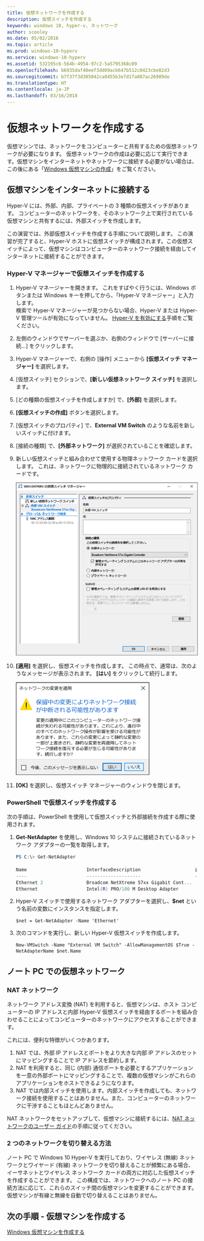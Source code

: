 ```yaml
---
title: 仮想ネットワークを作成する
description: 仮想スイッチを作成する
keywords: windows 10, hyper-v, ネットワーク
author: scooley
ms.date: 05/02/2016
ms.topic: article
ms.prod: windows-10-hyperv
ms.service: windows-10-hyperv
ms.assetid: 532195c6-564b-4954-97c2-5a5795368c09
ms.openlocfilehash: b6935daf40eef3dd09acb647b512c0423cbe82d3
ms.sourcegitcommit: b7f37f3d385042ca8455b3e7d1fa887ac26989de
ms.translationtype: HT
ms.contentlocale: ja-JP
ms.lasthandoff: 03/16/2018
---
```

# <a name="create-a-virtual-network"></a>仮想ネットワークを作成する

仮想マシンでは、ネットワークをコンピューターと共有するための仮想ネットワークが必要になります。  仮想ネットワークの作成は必要に応じて実行できます。仮想マシンをインターネットやネットワークに接続する必要がない場合は、この後にある「[Windows 仮想マシンの作成](create-virtual-machine.md)」をご覧ください。


## <a name="connect-virtual-machines-to-the-internet"></a>仮想マシンをインターネットに接続する

Hyper-V には、外部、内部、プライベートの 3 種類の仮想スイッチがあります。 コンピューターのネットワークを、そのネットワーク上で実行されている仮想マシンと共有するには、外部スイッチを作成します。

この演習では、外部仮想スイッチを作成する手順について説明します。 この演習が完了すると、Hyper-V ホストに仮想スイッチが構成されます。この仮想スイッチによって、仮想マシンはコンピューターのネットワーク接続を経由してインターネットに接続することができます。 

### <a name="create-a-virtual-switch-with-hyper-v-manager"></a>Hyper-V マネージャーで仮想スイッチを作成する

1. Hyper-V マネージャーを開きます。  これをすばやく行うには、Windows ボタンまたは Windows キーを押してから、「Hyper-V マネージャー」と入力します。  
検索で Hyper-V マネージャーが見つからない場合、Hyper-V または Hyper-V 管理ツールが有効になっていません。  [Hyper-V を有効にする](enable-hyper-v.md)手順をご覧ください。

2. 左側のウィンドウでサーバーを選ぶか、右側のウィンドウで [サーバーに接続...] をクリックします。

3. Hyper-V マネージャーで、右側の [操作] メニューから **[仮想スイッチ マネージャー]** を選択します。 

4. [仮想スイッチ] セクションで、**[新しい仮想ネットワーク スイッチ]** を選択します。

5. [どの種類の仮想スイッチを作成しますか] で、**[外部]** を選択します。

6. **[仮想スイッチの作成]** ボタンを選択します。

7. [仮想スイッチのプロパティ] で、**External VM Switch** のような名前を新しいスイッチに付けます。

8. [接続の種類] で、**[外部ネットワーク]** が選択されていることを確認します。

9. 新しい仮想スイッチと組み合わせて使用する物理ネットワーク カードを選択します。 これは、ネットワークに物理的に接続されているネットワーク カードです。  

    ![](media/newSwitch_upd.png)

10. **[適用]** を選択し、仮想スイッチを作成します。 この時点で、通常は、次のようなメッセージが表示されます。 **[はい]** をクリックして続行します。

    ![](media/pen_changes_upd.png)  

11. **[OK]** を選択し、仮想スイッチ マネージャーのウィンドウを閉じます。


### <a name="create-a-virtual-switch-with-powershell"></a>PowerShell で仮想スイッチを作成する

次の手順は、PowerShell を使用して仮想スイッチと外部接続を作成する際に使用されます。 

1. **Get-NetAdapter** を使用し、Windows 10 システムに接続されているネットワーク アダプターの一覧を取得します。

    ```powershell
    PS C:\> Get-NetAdapter

    Name                      InterfaceDescription                    ifIndex Status       MacAddress             LinkSpeed
    ----                      --------------------                    ------- ------       ----------             ---------
    Ethernet 2                Broadcom NetXtreme 57xx Gigabit Cont...       5 Up           BC-30-5B-A8-C1-7F         1 Gbps
    Ethernet                  Intel(R) PRO/100 M Desktop Adapter            3 Up           00-0E-0C-A8-DC-31        10 Mbps  
    ```

2. Hyper-V スイッチで使用するネットワーク アダプターを選択し、**$net** という名前の変数にインスタンスを指定します。

    ```
    $net = Get-NetAdapter -Name 'Ethernet'
    ```

3. 次のコマンドを実行し、新しい Hyper-V 仮想スイッチを作成します。

    ```
    New-VMSwitch -Name "External VM Switch" -AllowManagementOS $True -NetAdapterName $net.Name
    ```

## <a name="virtual-networking-on-a-laptop"></a>ノート PC での仮想ネットワーク

### <a name="nat-networking"></a>NAT ネットワーク
ネットワーク アドレス変換 (NAT) を利用すると、仮想マシンは、ホスト コンピューターの IP アドレスと内部 Hyper-V 仮想スイッチを経由するポートを組み合わせることによってコンピューターのネットワークにアクセスすることができます。

これには、便利な特徴がいくつかあります。
1. NAT では、外部 IP アドレスとポートをより大きな内部 IP アドレスのセットにマッピングすることで IP アドレスを節約します。 
2. NAT を利用すると、同じ (内部) 通信ポートを必要とするアプリケーションを一意の外部ポートにマッピングすることで、複数の仮想マシンがこれらのアプリケーションをホストできるようになります。
3. NAT では内部スイッチを使用します。内部スイッチを作成しても、ネットワーク接続を使用することはありません。また、コンピューターのネットワークに干渉することもほとんどありません。

NAT ネットワークをセットアップして、仮想マシンに接続するには、[NAT ネットワークのユーザー ガイド](../user-guide/setup-nat-network.md)の手順に従ってください。

### <a name="the-two-switch-approach"></a>2 つのネットワークを切り替える方法
ノート PC で Windows 10 Hyper-V を実行しており、ワイヤレス (無線) ネットワークとワイヤード (有線) ネットワークを切り替えることが頻繁にある場合、イーサネットとワイヤレス ネットワーク カードの両方に対応した仮想スイッチを作成することができます。 この構成では、ネットワークへのノート PC の接続方法に応じて、これらのスイッチ間の仮想マシンを変更することができます。 仮想マシンが有線と無線を自動で切り替えることはありません。


## <a name="next-step---create-a-virtual-machine"></a>次の手順 - 仮想マシンを作成する
[Windows 仮想マシンを作成する](create-virtual-machine.md)
